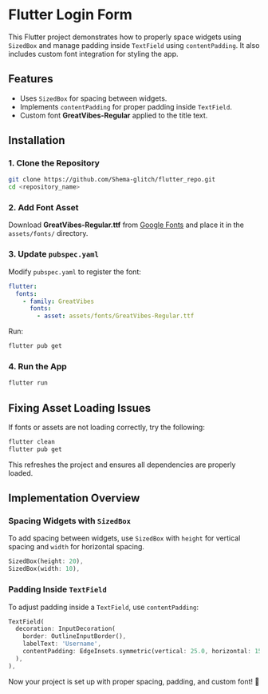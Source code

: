 # Flutter Login Form

This Flutter project demonstrates how to properly space widgets using `SizedBox` and manage padding inside `TextField` using `contentPadding`. It also includes custom font integration for styling the app.

## Features
- Uses `SizedBox` for spacing between widgets.
- Implements `contentPadding` for proper padding inside `TextField`.
- Custom font **GreatVibes-Regular** applied to the title text.

## Installation

### 1. Clone the Repository
```sh
git clone https://github.com/Shema-glitch/flutter_repo.git
cd <repository_name>
```

### 2. Add Font Asset
Download **GreatVibes-Regular.ttf** from [Google Fonts](https://fonts.google.com/specimen/Great+Vibes) and place it in the `assets/fonts/` directory.

### 3. Update `pubspec.yaml`
Modify `pubspec.yaml` to register the font:

```yaml
flutter:
  fonts:
    - family: GreatVibes
      fonts:
        - asset: assets/fonts/GreatVibes-Regular.ttf
```

Run:
```sh
flutter pub get
```

### 4. Run the App
```sh
flutter run
```

## Fixing Asset Loading Issues
If fonts or assets are not loading correctly, try the following:
```sh
flutter clean
flutter pub get
```
This refreshes the project and ensures all dependencies are properly loaded.

## Implementation Overview

### Spacing Widgets with `SizedBox`
To add spacing between widgets, use `SizedBox` with `height` for vertical spacing and `width` for horizontal spacing.

```dart
SizedBox(height: 20),
SizedBox(width: 10),
```

### Padding Inside `TextField`
To adjust padding inside a `TextField`, use `contentPadding`:

```dart
TextField(
  decoration: InputDecoration(
    border: OutlineInputBorder(),
    labelText: 'Username',
    contentPadding: EdgeInsets.symmetric(vertical: 25.0, horizontal: 15.0),
  ),
),
```

Now your project is set up with proper spacing, padding, and custom font! 🚀

